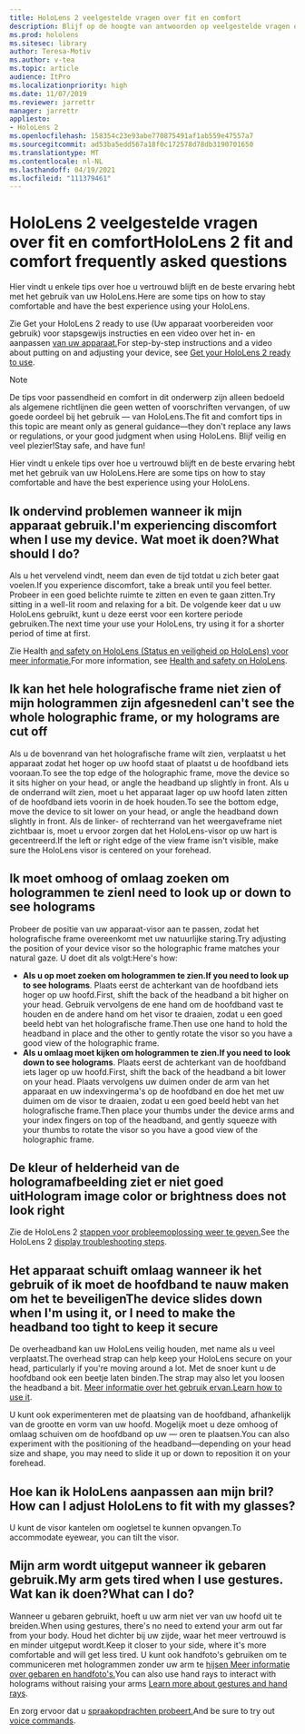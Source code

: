 ```yaml
---
title: HoloLens 2 veelgestelde vragen over fit en comfort
description: Blijf op de hoogte van antwoorden op veelgestelde vragen over hoe u uw HoloLens 2 en vertrouwd blijft met mixed reality ervaring.
ms.prod: hololens
ms.sitesec: library
author: Teresa-Motiv
ms.author: v-tea
ms.topic: article
audience: ItPro
ms.localizationpriority: high
ms.date: 11/07/2019
ms.reviewer: jarrettr
manager: jarrettr
appliesto:
- HoloLens 2
ms.openlocfilehash: 158354c23e93abe770875491af1ab559e47557a7
ms.sourcegitcommit: ad53ba5edd567a18f0c172578d78db3190701650
ms.translationtype: MT
ms.contentlocale: nl-NL
ms.lasthandoff: 04/19/2021
ms.locfileid: "111379461"
---
```

# <a name="hololens-2-fit-and-comfort-frequently-asked-questions"></a><span data-ttu-id="7288f-103">HoloLens 2 veelgestelde vragen over fit en comfort</span><span class="sxs-lookup"><span data-stu-id="7288f-103">HoloLens 2 fit and comfort frequently asked questions</span></span>

<span data-ttu-id="7288f-104">Hier vindt u enkele tips over hoe u vertrouwd blijft en de beste ervaring hebt met het gebruik van uw HoloLens.</span><span class="sxs-lookup"><span data-stu-id="7288f-104">Here are some tips on how to stay comfortable and have the best experience using your HoloLens.</span></span>

<span data-ttu-id="7288f-105">Zie Get your HoloLens 2 ready to use (Uw apparaat voorbereiden voor gebruik) voor stapsgewijs instructies en een video over het in- en aanpassen [van uw apparaat.](hololens2-setup.md)</span><span class="sxs-lookup"><span data-stu-id="7288f-105">For step-by-step instructions and a video about putting on and adjusting your device, see [Get your HoloLens 2 ready to use](hololens2-setup.md).</span></span>

> [!NOTE]
> <span data-ttu-id="7288f-106">De tips voor passendheid en comfort in dit onderwerp zijn alleen bedoeld als algemene richtlijnen die geen wetten of voorschriften vervangen, of uw goede oordeel bij het gebruik &mdash; van HoloLens.</span><span class="sxs-lookup"><span data-stu-id="7288f-106">The fit and comfort tips in this topic are meant only as general guidance&mdash;they don't replace any laws or regulations, or your good judgment when using HoloLens.</span></span> <span data-ttu-id="7288f-107">Blijf veilig en veel plezier!</span><span class="sxs-lookup"><span data-stu-id="7288f-107">Stay safe, and have fun!</span></span>

<span data-ttu-id="7288f-108">Hier vindt u enkele tips over hoe u vertrouwd blijft en de beste ervaring hebt met het gebruik van uw HoloLens.</span><span class="sxs-lookup"><span data-stu-id="7288f-108">Here are some tips on how to stay comfortable and have the best experience using your HoloLens.</span></span>

## <a name="im-experiencing-discomfort-when-i-use-my-device-what-should-i-do"></a><span data-ttu-id="7288f-109">Ik ondervind problemen wanneer ik mijn apparaat gebruik.</span><span class="sxs-lookup"><span data-stu-id="7288f-109">I'm experiencing discomfort when I use my device.</span></span> <span data-ttu-id="7288f-110">Wat moet ik doen?</span><span class="sxs-lookup"><span data-stu-id="7288f-110">What should I do?</span></span>

<span data-ttu-id="7288f-111">Als u het vervelend vindt, neem dan even de tijd totdat u zich beter gaat voelen.</span><span class="sxs-lookup"><span data-stu-id="7288f-111">If you experience discomfort, take a break until you feel better.</span></span> <span data-ttu-id="7288f-112">Probeer in een goed belichte ruimte te zitten en even te gaan zitten.</span><span class="sxs-lookup"><span data-stu-id="7288f-112">Try sitting in a well-lit room and relaxing for a bit.</span></span> <span data-ttu-id="7288f-113">De volgende keer dat u uw HoloLens gebruikt, kunt u deze eerst voor een kortere periode gebruiken.</span><span class="sxs-lookup"><span data-stu-id="7288f-113">The next time your use your HoloLens, try using it for a shorter period of time at first.</span></span>

<span data-ttu-id="7288f-114">Zie Health [and safety on HoloLens (Status en veiligheid op HoloLens) voor meer informatie.](https://go.microsoft.com/fwlink/p/?LinkId=746661)</span><span class="sxs-lookup"><span data-stu-id="7288f-114">For more information, see [Health and safety on HoloLens](https://go.microsoft.com/fwlink/p/?LinkId=746661).</span></span>

## <a name="i-cant-see-the-whole-holographic-frame-or-my-holograms-are-cut-off"></a><span data-ttu-id="7288f-115">Ik kan het hele holografische frame niet zien of mijn hologrammen zijn afgesneden</span><span class="sxs-lookup"><span data-stu-id="7288f-115">I can't see the whole holographic frame, or my holograms are cut off</span></span>

<span data-ttu-id="7288f-116">Als u de bovenrand van het holografische frame wilt zien, verplaatst u het apparaat zodat het hoger op uw hoofd staat of plaatst u de hoofdband iets vooraan.</span><span class="sxs-lookup"><span data-stu-id="7288f-116">To see the top edge of the holographic frame, move the device so it sits higher on your head, or angle the headband up slightly in front.</span></span> <span data-ttu-id="7288f-117">Als u de onderrand wilt zien, moet u het apparaat lager op uw hoofd laten zitten of de hoofdband iets voorin in de hoek houden.</span><span class="sxs-lookup"><span data-stu-id="7288f-117">To see the bottom edge, move the device to sit lower on your head, or angle the headband down slightly in front.</span></span> <span data-ttu-id="7288f-118">Als de linker- of rechterrand van het weergaveframe niet zichtbaar is, moet u ervoor zorgen dat het HoloLens-visor op uw hart is gecentreerd.</span><span class="sxs-lookup"><span data-stu-id="7288f-118">If the left or right edge of the view frame isn't visible, make sure the HoloLens visor is centered on your forehead.</span></span>

## <a name="i-need-to-look-up-or-down-to-see-holograms"></a><span data-ttu-id="7288f-119">Ik moet omhoog of omlaag zoeken om hologrammen te zien</span><span class="sxs-lookup"><span data-stu-id="7288f-119">I need to look up or down to see holograms</span></span>

<span data-ttu-id="7288f-120">Probeer de positie van uw apparaat-visor aan te passen, zodat het holografische frame overeenkomt met uw natuurlijke staring.</span><span class="sxs-lookup"><span data-stu-id="7288f-120">Try adjusting the position of your device visor so the holographic frame matches your natural gaze.</span></span> <span data-ttu-id="7288f-121">U doet dit als volgt:</span><span class="sxs-lookup"><span data-stu-id="7288f-121">Here's how:</span></span>

- <span data-ttu-id="7288f-122">**Als u op moet zoeken om hologrammen te zien.**</span><span class="sxs-lookup"><span data-stu-id="7288f-122">**If you need to look up to see holograms**.</span></span> <span data-ttu-id="7288f-123">Plaats eerst de achterkant van de hoofdband iets hoger op uw hoofd.</span><span class="sxs-lookup"><span data-stu-id="7288f-123">First, shift the back of the headband a bit higher on your head.</span></span> <span data-ttu-id="7288f-124">Gebruik vervolgens de ene hand om de hoofdband vast te houden en de andere hand om het visor te draaien, zodat u een goed beeld hebt van het holografische frame.</span><span class="sxs-lookup"><span data-stu-id="7288f-124">Then use one hand to hold the headband in place and the other to gently rotate the visor so you have a good view of the holographic frame.</span></span>
- <span data-ttu-id="7288f-125">**Als u omlaag moet kijken om hologrammen te zien.**</span><span class="sxs-lookup"><span data-stu-id="7288f-125">**If you need to look down to see holograms**.</span></span> <span data-ttu-id="7288f-126">Plaats eerst de achterkant van de hoofdband iets lager op uw hoofd.</span><span class="sxs-lookup"><span data-stu-id="7288f-126">First, shift the back of the headband a bit lower on your head.</span></span> <span data-ttu-id="7288f-127">Plaats vervolgens uw duimen onder de arm van het apparaat en uw indexvingerma's op de hoofdband en doe het met uw duimen om de visor te draaien, zodat u een goed beeld hebt van het holografische frame.</span><span class="sxs-lookup"><span data-stu-id="7288f-127">Then place your thumbs under the device arms and your index fingers on top of the headband, and gently squeeze with your thumbs to rotate the visor so you have a good view of the holographic frame.</span></span>

## <a name="hologram-image-color-or-brightness-does-not-look-right"></a><span data-ttu-id="7288f-128">De kleur of helderheid van de hologramafbeelding ziet er niet goed uit</span><span class="sxs-lookup"><span data-stu-id="7288f-128">Hologram image color or brightness does not look right</span></span>

<span data-ttu-id="7288f-129">Zie de HoloLens 2 [stappen voor probleemoplossing weer te geven.](hololens2-display.md)</span><span class="sxs-lookup"><span data-stu-id="7288f-129">See the HoloLens 2 [display troubleshooting steps](hololens2-display.md).</span></span>

## <a name="the-device-slides-down-when-im-using-it-or-i-need-to-make-the-headband-too-tight-to-keep-it-secure"></a><span data-ttu-id="7288f-130">Het apparaat schuift omlaag wanneer ik het gebruik of ik moet de hoofdband te nauw maken om het te beveiligen</span><span class="sxs-lookup"><span data-stu-id="7288f-130">The device slides down when I'm using it, or I need to make the headband too tight to keep it secure</span></span>

<span data-ttu-id="7288f-131">De overheadband kan uw HoloLens veilig houden, met name als u veel verplaatst.</span><span class="sxs-lookup"><span data-stu-id="7288f-131">The overhead strap can help keep your HoloLens secure on your head, particularly if you're moving around a lot.</span></span> <span data-ttu-id="7288f-132">Met de snoer kunt u de hoofdband ook een beetje laten binden.</span><span class="sxs-lookup"><span data-stu-id="7288f-132">The strap may also let you loosen the headband a bit.</span></span> <span data-ttu-id="7288f-133">[Meer informatie over het gebruik ervan.](hololens2-setup.md#adjust-fit)</span><span class="sxs-lookup"><span data-stu-id="7288f-133">[Learn how to use it](hololens2-setup.md#adjust-fit).</span></span>

<span data-ttu-id="7288f-134">U kunt ook experimenteren met de plaatsing van de hoofdband, afhankelijk van de grootte en vorm van uw hoofd. Mogelijk moet u deze omhoog of omlaag schuiven om de hoofdband op uw &mdash; oren te plaatsen.</span><span class="sxs-lookup"><span data-stu-id="7288f-134">You can also experiment with the positioning of the headband&mdash;depending on your head size and shape, you may need to slide it up or down to reposition it on your forehead.</span></span>

## <a name="how-can-i-adjust-hololens-to-fit-with-my-glasses"></a><span data-ttu-id="7288f-135">Hoe kan ik HoloLens aanpassen aan mijn bril?</span><span class="sxs-lookup"><span data-stu-id="7288f-135">How can I adjust HoloLens to fit with my glasses?</span></span>

<span data-ttu-id="7288f-136">U kunt de visor kantelen om oogletsel te kunnen opvangen.</span><span class="sxs-lookup"><span data-stu-id="7288f-136">To accommodate eyewear, you can tilt the visor.</span></span>

## <a name="my-arm-gets-tired-when-i-use-gestures-what-can-i-do"></a><span data-ttu-id="7288f-137">Mijn arm wordt uitgeput wanneer ik gebaren gebruik.</span><span class="sxs-lookup"><span data-stu-id="7288f-137">My arm gets tired when I use gestures.</span></span> <span data-ttu-id="7288f-138">Wat kan ik doen?</span><span class="sxs-lookup"><span data-stu-id="7288f-138">What can I do?</span></span>

<span data-ttu-id="7288f-139">Wanneer u gebaren gebruikt, hoeft u uw arm niet ver van uw hoofd uit te breiden.</span><span class="sxs-lookup"><span data-stu-id="7288f-139">When using gestures, there's no need to extend your arm out far from your body.</span></span> <span data-ttu-id="7288f-140">Houd het dichter bij uw zijde, waar het meer vertrouwd is en minder uitgeput wordt.</span><span class="sxs-lookup"><span data-stu-id="7288f-140">Keep it closer to your side, where it's more comfortable and will get less tired.</span></span> <span data-ttu-id="7288f-141">U kunt ook handfoto's gebruiken om te communiceren met hologrammen zonder uw arm te [hijsen Meer informatie over gebaren en handfoto's.](hololens2-basic-usage.md#the-hand-tracking-frame)</span><span class="sxs-lookup"><span data-stu-id="7288f-141">You can also use hand rays to interact with holograms without raising your arms [Learn more about gestures and hand rays](hololens2-basic-usage.md#the-hand-tracking-frame).</span></span>

<span data-ttu-id="7288f-142">En zorg ervoor dat u [spraakopdrachten probeert.](hololens-cortana.md)</span><span class="sxs-lookup"><span data-stu-id="7288f-142">And be sure to try out [voice commands](hololens-cortana.md).</span></span>
